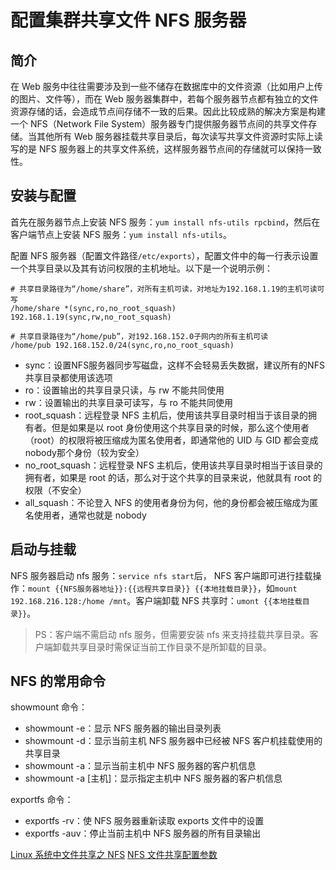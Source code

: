 # 配置集群共享文件 NFS 服务器

## 简介

在 Web 服务中往往需要涉及到一些不储存在数据库中的文件资源（比如用户上传的图片、文件等），而在 Web 服务器集群中，若每个服务器节点都有独立的文件资源存储的话，会造成节点间存储不一致的后果。因此比较成熟的解决方案是构建一个 NFS（Network File System）服务器专门提供服务器节点间的共享文件存储。当其他所有 Web 服务器挂载共享目录后，每次读写共享文件资源时实际上读写的是 NFS 服务器上的共享文件系统，这样服务器节点间的存储就可以保持一致性。

## 安装与配置

首先在服务器节点上安装 NFS 服务：`yum install nfs-utils rpcbind`，然后在客户端节点上安装 NFS 服务：`yum install nfs-utils`。

配置 NFS 服务器（配置文件路径`/etc/exports`），配置文件中的每一行表示设置一个共享目录以及其有访问权限的主机地址。以下是一个说明示例：
```
# 共享目录路径为“/home/share”，对所有主机可读，对地址为192.168.1.19的主机可读可写
/home/share *(sync,ro,no_root_squash) 192.168.1.19(sync,rw,no_root_squash)

# 共享目录路径为“/home/pub”，对192.168.152.0子网内的所有主机可读
/home/pub 192.168.152.0/24(sync,ro,no_root_squash)
```

- sync：设置NFS服务器同步写磁盘，这样不会轻易丢失数据，建议所有的NFS共享目录都使用该选项
- ro：设置输出的共享目录只读，与 rw 不能共同使用
- rw：设置输出的共享目录可读写，与 ro 不能共同使用
- root_squash：远程登录 NFS 主机后，使用该共享目录时相当于该目录的拥有者。但是如果是以 root 身份使用这个共享目录的时候，那么这个使用者（root）的权限将被压缩成为匿名使用者，即通常他的 UID 与 GID 都会变成nobody那个身份（较为安全）
- no_root_squash：远程登录 NFS 主机后，使用该共享目录时相当于该目录的拥有者，如果是 root 的话，那么对于这个共享的目录来说，他就具有 root 的权限（不安全）
- all_squash：不论登入 NFS 的使用者身份为何，他的身份都会被压缩成为匿名使用者，通常也就是 nobody

## 启动与挂载
NFS 服务器启动 nfs 服务：`service nfs start`后， NFS 客户端即可进行挂载操作：`mount {{NFS服务器地址}}:{{远程共享目录}} {{本地挂载目录}}`，如`mount 192.168.216.128:/home /mnt`。客户端卸载 NFS 共享时：`umont {{本地挂载目录}}`。

> PS：客户端不需启动 nfs 服务，但需要安装 nfs 来支持挂载共享目录。客户端卸载共享目录时需保证当前工作目录不是所卸载的目录。

## NFS 的常用命令
showmount 命令：

- showmount -e：显示 NFS 服务器的输出目录列表
- showmount -d：显示当前主机 NFS 服务器中已经被 NFS 客户机挂载使用的共享目录
- showmount -a：显示当前主机中 NFS 服务器的客户机信息
- showmount -a [主机]：显示指定主机中 NFS 服务器的客户机信息

exportfs 命令：

- exportfs -rv：使 NFS 服务器重新读取 exports 文件中的设置
- exportfs -auv：停止当前主机中 NFS 服务器的所有目录输出

[Linux 系统中文件共享之 NFS](http://www.swanlinux.net/2013/02/12/linux_nfs/)
[NFS 文件共享配置参数](https://www.cnyunwei.cc/archives/148)